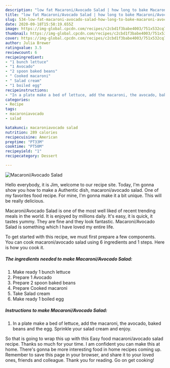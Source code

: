 ```yaml
---
description: "low fat Macaroni/Avocado Salad | how long to bake Macaroni/Avocado Salad"
title: "low fat Macaroni/Avocado Salad | how long to bake Macaroni/Avocado Salad"
slug: 534-low-fat-macaroni-avocado-salad-how-long-to-bake-macaroni-avocado-salad
date: 2020-09-18T15:58:19.655Z
image: https://img-global.cpcdn.com/recipes/c2cbd1f3babe4003/751x532cq70/macaroniavocado-salad-recipe-main-photo.jpg
thumbnail: https://img-global.cpcdn.com/recipes/c2cbd1f3babe4003/751x532cq70/macaroniavocado-salad-recipe-main-photo.jpg
cover: https://img-global.cpcdn.com/recipes/c2cbd1f3babe4003/751x532cq70/macaroniavocado-salad-recipe-main-photo.jpg
author: Julia Brewer
ratingvalue: 3.5
reviewcount: 6
recipeingredient:
- "1 bunch lettuce"
- "1 Avocado"
- "2 spoon baked beans"
- " Cooked macaroni"
- " Salad cream"
- "1 boiled egg"
recipeinstructions:
- "In a plate make a bed of lettuce, add the macaroni, the avocado, baked beans and the egg. Sprinkle your salad cream and enjoy."
categories:
- Recipe
tags:
- macaroniavocado
- salad

katakunci: macaroniavocado salad 
nutrition: 289 calories
recipecuisine: American
preptime: "PT33M"
cooktime: "PT50M"
recipeyield: "1"
recipecategory: Dessert

---
```



![Macaroni/Avocado Salad](https://img-global.cpcdn.com/recipes/c2cbd1f3babe4003/751x532cq70/macaroniavocado-salad-recipe-main-photo.jpg)

Hello everybody, it is Jim, welcome to our recipe site. Today, I'm gonna show you how to make a Authentic dish, macaroni/avocado salad. One of my favorites food recipe. For mine, I'm gonna make it a bit unique. This will be really delicious.

Macaroni/Avocado Salad is one of the most well liked of recent trending meals in the world. It is enjoyed by millions daily. It's easy, it is quick, it tastes yummy. They are fine and they look fantastic. Macaroni/Avocado Salad is something which I have loved my entire life.




To get started with this recipe, we must first prepare a few components. You can cook macaroni/avocado salad using 6 ingredients and 1 steps. Here is how you cook it.

<!--inarticleads1-->

##### The ingredients needed to make Macaroni/Avocado Salad:

1. Make ready 1 bunch lettuce
1. Prepare 1 Avocado
1. Prepare 2 spoon baked beans
1. Prepare  Cooked macaroni
1. Take  Salad cream
1. Make ready 1 boiled egg




<!--inarticleads2-->

##### Instructions to make Macaroni/Avocado Salad:

1. In a plate make a bed of lettuce, add the macaroni, the avocado, baked beans and the egg. Sprinkle your salad cream and enjoy.




So that is going to wrap this up with this Easy food macaroni/avocado salad recipe. Thanks so much for your time. I am confident you can make this at home. There's gonna be more interesting food in home recipes coming up. Remember to save this page in your browser, and share it to your loved ones, friends and colleague. Thank you for reading. Go on get cooking!
